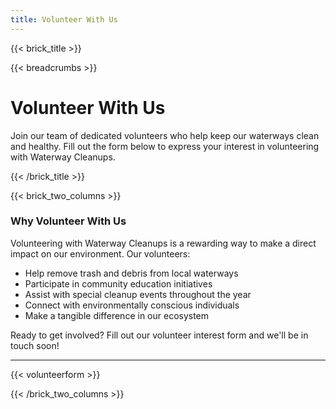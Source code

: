 ```yaml
---
title: Volunteer With Us
---
```

{{< brick_title >}}

{{< breadcrumbs >}}

# Volunteer With Us

Join our team of dedicated volunteers who help keep our waterways clean and healthy. Fill out the form below to express your interest in volunteering with Waterway Cleanups.

{{< /brick_title >}}

{{< brick_two_columns >}}

### Why Volunteer With Us

Volunteering with Waterway Cleanups is a rewarding way to make a direct impact on our environment. Our volunteers:

- Help remove trash and debris from local waterways
- Participate in community education initiatives
- Assist with special cleanup events throughout the year
- Connect with environmentally conscious individuals
- Make a tangible difference in our ecosystem

Ready to get involved? Fill out our volunteer interest form and we'll be in touch soon!

---

{{< volunteerform >}}

{{< /brick_two_columns >}}
